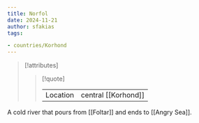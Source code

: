 ```yaml
---
title: Norfol
date: 2024-11-21
author: sfakias
tags:

- countries/Korhond
---
```

> [!attributes]
> 
> > [!quote]
> >
> > | | |
> > | --- | --- |
> > | Location | central [[Korhond]] |

A cold river that pours from [[Foltar]] and ends to [[Angry Sea]].